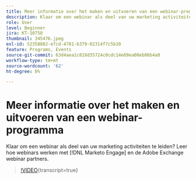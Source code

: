```yaml
---
title: Meer informatie over het maken en uitvoeren van een webinar-programma
description: Klaar om een webinar als deel van uw marketing activiteiten te leiden? Leer hoe webinars werken met [!DNL Marketo Engage] en de Adobe Exchange webinar partners.
role: User
level: Beginner
jira: KT-10758
thumbnail: 345476.jpeg
exl-id: 52358882-e7cd-4781-b379-02314f7c5b10
feature: Programs, Events
source-git-commit: 63d4aea1c818d35724c0cdc14e69ea00eb06b4a0
workflow-type: tm+mt
source-wordcount: '62'
ht-degree: 0%

---
```


# Meer informatie over het maken en uitvoeren van een webinar-programma

Klaar om een webinar als deel van uw marketing activiteiten te leiden? Leer hoe webinars werken met [!DNL Marketo Engage] en de Adobe Exchange webinar partners.

>[!VIDEO](https://video.tv.adobe.com/v/345476/?quality=12&learn=on){transcript=true}
